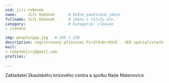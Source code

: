 ```yaml
---
uid: jiri.robenek
name:     Jiří Robenek  	# běžně používáné jméno
fullname: Jiří Robenek  	# jméno s tituly etc.
category:                   # kategorie: clenove
- clenove

img: people/ppp.jpg   # 165 x 220
description: registrovaný příznivec Pirátů<br>OSVČ - SEO specialista<br>Zlín - Malenovice # kratký popis, max 160 znaků
mail:
- robenekjiri@gmail.com
profiles:
  
---
```

Zakladatel Skautského krizového centra a spolku Naše Malenovice
